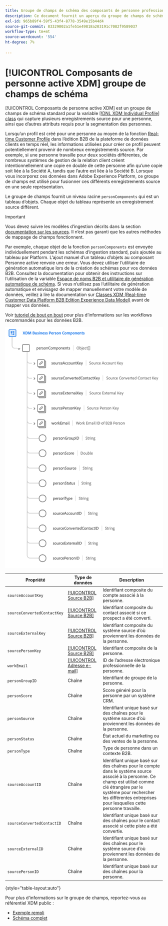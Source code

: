 ```yaml
---
title: Groupe de champs de schéma des composants de personne professionnelle XDM
description: Ce document fournit un aperçu du groupe de champs de schéma XDM Business Person Components.
exl-id: 965b89f4-59f5-43f4-8778-3549e15b44d4
source-git-commit: 83329002a1fe51e49818a203191c7082f9589037
workflow-type: tm+mt
source-wordcount: '554'
ht-degree: 7%

---
```


# [!UICONTROL Composants de personne active XDM] groupe de champs de schéma

[!UICONTROL Composants de personne active XDM] est un groupe de champs de schéma standard pour la variable [[!DNL XDM Individual Profile] class](../../classes/individual-profile.md) qui capture plusieurs enregistrements source pour une personne, ainsi que d’autres attributs requis pour la segmentation des personnes.

Lorsqu’un profil est créé pour une personne au moyen de la fonction [Real-time Customer Profile](../../../profile/home.md) dans l’édition B2B de la plateforme de données clients en temps réel, les informations utilisées pour créer ce profil peuvent potentiellement provenir de nombreux enregistrements source. Par exemple, si une personne travaille pour deux sociétés différentes, de nombreux systèmes de gestion de la relation client créent intentionnellement une copie en double de cette personne afin qu’une copie soit liée à la Société A, tandis que l’autre est liée à la Société B. Lorsque vous incorporez ces données dans Adobe Experience Platform, ce groupe de champs est utilisé pour fusionner ces différents enregistrements source en une seule représentation.

Le groupe de champs fournit un niveau racine `personComponents` qui est un tableau d’objets. Chaque objet du tableau représente un enregistrement source différent.

>[!IMPORTANT]
>
>Vous devez suivre les modèles d’ingestion décrits dans la section [documentation sur les sources](../../../rtcdp/sources/b2b.md). Il n’est pas garanti que les autres méthodes de mappage de champs fonctionnent.
>
>Par exemple, chaque objet de la fonction `personComponents` est envoyée individuellement pendant les schémas d’ingestion standard, puis ajoutée au tableau par Platform. L’ajout manuel d’un tableau d’objets au composant Personne active renvoie une erreur.
>Vous devez utiliser l’utilitaire de génération automatique lors de la création de schémas pour vos données B2B. Consultez la documentation pour obtenir des instructions sur l’utilisation de la variable [Espace de noms B2B et utilitaire de génération automatique de schéma](../../../sources/connectors/adobe-applications/marketo/marketo-namespaces.md). Si vous n’utilisez pas l’utilitaire de génération automatique et envisagez de mapper manuellement votre modèle de données, veillez à lire la documentation sur [Classes XDM (Real-time Customer Data Platform B2B Edition Experience Data Model)](../../../rtcdp/schemas/b2b.md) avant de mapper vos données.
>
>Voir [tutoriel de bout en bout](../../../rtcdp/b2b-tutorial.md) pour plus d’informations sur les workflows recommandés pour les données B2B.

![](../../images/field-groups/business-person-components.png)

| Propriété | Type de données | Description |
| --- | --- | --- |
| `sourceAccountKey` | [[!UICONTROL Source B2B]](../../data-types/b2b-source.md) | Identifiant composite du compte associé à la personne. |
| `sourceConvertedContactKey` | [[!UICONTROL Source B2B]](../../data-types/b2b-source.md) | Identifiant composite du contact associé si ce prospect a été converti. |
| `sourceExternalKey` | [[!UICONTROL Source B2B]](../../data-types/b2b-source.md) | Identifiant composite du système source d’où proviennent les données de la personne. |
| `sourcePersonKey` | [[!UICONTROL Source B2B]](../../data-types/b2b-source.md) | Identifiant composite de la personne. |
| `workEmail` | [[!UICONTROL Adresse e-mail]](../../data-types/b2b-source.md) | ID de l’adresse électronique professionnelle de la personne. |
| `personGroupID` | Chaîne | Identifiant de groupe de la personne. |
| `personScore` | Chaîne | Score généré pour la personne par un système CRM. |
| `personSource` | Chaîne | Identifiant unique basé sur des chaînes pour le système source d’où proviennent les données de la personne. |
| `personStatus` | Chaîne | État actuel du marketing ou des ventes de la personne. |
| `personType` | Chaîne | Type de personne dans un contexte B2B. |
| `sourceAccountID` | Chaîne | Identifiant unique basé sur des chaînes pour le compte dans le système source associé à la personne. Ce champ est utilisé comme clé étrangère par le système pour rechercher les différentes entreprises pour lesquelles cette personne travaille. |
| `sourceConvertedContactID` | Chaîne | Identifiant unique basé sur des chaînes pour le contact associé si cette piste a été convertie. |
| `sourceExternalID` | Chaîne | Identifiant unique basé sur des chaînes pour le système source d’où proviennent les données de la personne. |
| `sourcePersonID` | Chaîne | Identifiant unique basé sur des chaînes pour la personne. |

{style=&quot;table-layout:auto&quot;}

Pour plus d’informations sur le groupe de champs, reportez-vous au référentiel XDM public :

* [Exemple rempli](https://github.com/adobe/xdm/blob/master/components/fieldgroups/profile/b2b-person-components.example.1.json)
* [Schéma complet](https://github.com/adobe/xdm/blob/master/components/fieldgroups/profile/b2b-person-components.schema.json)
